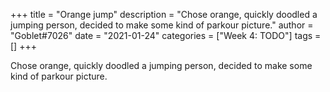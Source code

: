+++
title = "Orange jump"
description = "Chose orange, quickly doodled a jumping person, decided to make some kind of parkour picture."
author = "Goblet#7026"
date = "2021-01-24"
categories = ["Week 4: TODO"]
tags = []
+++

Chose orange, quickly doodled a jumping person, decided to make some kind of parkour picture.
